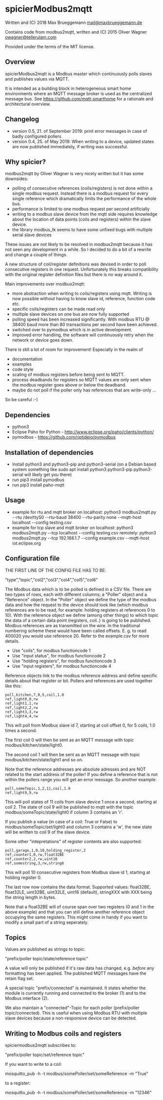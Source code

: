 spicierModbus2mqtt
==================


Written and (C) 2018 Max Brueggemann <mail@maxbrueggemann.de> 

Contains code from modbus2mqtt, written and (C) 2015 Oliver Wagner <owagner@tellerulam.com>
  
Provided under the terms of the MIT license.


Overview
--------
spicierModbus2mqtt is a Modbus master which continuously polls slaves and publishes
values via MQTT.

It is intended as a building block in heterogeneous smart home environments where 
an MQTT message broker is used as the centralized message bus.
See https://github.com/mqtt-smarthome for a rationale and architectural overview.

Changelog
---------
- version 0.5, 21. of September 2019: print error messages in case of badly configured pollers
- version 0.4, 25. of May 2019: When writing to a device, updated states are now published immediately, if writing was successful.

Why spicier?
------------
modbus2mqtt by Oliver Wagner is very nicely written but it has some downsides:
- polling of consecutive references (coils/registers) is not done within a single modbus
  request. Instead there is a modbus request for every single reference which dramatically
  limits the performance of the whole bus.
- performance is limited to one modbus request per second artificially
- writing to a modbus slave device from the mqtt side requires knowledge about the location
  of data points (coils and registers) within the slave device.
- the library modbus_tk seems to have some unfixed bugs with multiple serial slave devices

These issues are not likely to be resolved in modbus2mqtt because it has not seen any development in a while. So I decided to do a bit of a rewrite and change a couple of things.

A new structure of coil/register definitions was devised in order to poll consecutive registers in one request. Unfortunately this breaks compatibility with the original register definition files but there is no way around it.

Main improvements over modbus2mqtt:
- more abstraction when writing to coils/registers using mqtt. Writing is now
  possible without having to know slave id, reference, function code etc.
- specific coils/registers can be made read only
- multiple slave devices on one bus are now fully supported
- polling speed has been increased significantly. With modbus RTU @ 38400 baud
  more than 80 transactions per second have been achieved.
- switched over to pymodbus which is in active development.
- Improved error handling, the software will continuously retry when the network or device goes down.

There is still a lot of room for improvement! Especially in the realm of
- documentation
- examples
- code style
- scaling of modbus registers before being sent to MQTT. 
- process deadbands for registers so MQTT values are only sent when the modbus register goes above or below the deadband.
- maybe do not poll if the poller only has references that are write-only
...

So be careful :-)

Dependencies
------------
* python3
* Eclipse Paho for Python - http://www.eclipse.org/paho/clients/python/
* pymodbus - https://github.com/riptideio/pymodbus

Installation of dependencies
----------------------------
* Install python3 and python3-pip and python3-serial (on a Debian based system something like sudo apt install python3 python3-pip python3-serial will likely get you there)
* run pip3 install pymodbus
* run pip3 install paho-mqtt

Usage
-----
* example for rtu and mqtt broker on localhost: python3 modbus2mqtt.py --rtu /dev/ttyS0 --rtu-baud 38400 --rtu-parity none --mqtt-host localhost  --config testing.csv
* example for tcp slave and mqtt broker
    on localhost: python3 modbus2mqtt.py --tcp localhost --config testing.csv
    remotely:     python3 modbus2mqtt.py --tcp 192.168.1.7 --config example.csv --mqtt-host iot.eclipse.org

     
Configuration file
-------------------
THE FIRST LINE OF THE CONFIG FILE HAS TO BE:

"type","topic","col2","col3","col4","col5","col6"

The Modbus data which is to be polled is defined in a CSV file.
There are two types of rows, each with different columns; a "Poller" object and a "Reference" object. In  the "Poller" object we define the type of the modbus data and how the request to the device should look like (which modbus references are to be read, for example: holding registers at references 0 to 10). With the reference object we define (among other things) to which topic the data of a certain data point (registers, coil..) is going to be published.
Modbus references are as transmitted on the wire. In the traditional numbering scheme these would have been called offsets. E. g. to read 400020 you would use reference 20.
Refer to the example.csv for more details.

* Use "coils", for modbus functioncode 1 
* Use "input status", for modbus functioncode 2
* Use "holding registers", for modbus functioncode 3
* Use "input registers", for modbus functioncode 4

Reference objects link to the modbus reference address and define specific details about that register or bit.
Pollers and references are used together like this:
```
poll,kitchen,7,0,5,coil,1.0
ref,light0,0,rw
ref,light1,1,rw
ref,light2,2,rw
ref,light3,3,rw
ref,light4,4,rw
```
This will poll from Modbus slave id 7, starting at coil offset 0, for 5 coils, 1.0 times a second.

The first coil 0 will then be sent as an MQTT message with topic modbus/kitchen/state/light0.

The second coil 1 will then be sent as an MQTT message with topic modbus/kitchen/state/light1 and so on.


Note that the reference addresses are absolute adresses and are NOT related to the start address of the poller! If you define a reference that is not within the pollers range you will get an error message.
So another example:
```
poll,someTopic,1,2,11,coil,1.0
ref,light9,9,rw
```
This will poll states of 11 coils from slave device 1 once a second, starting at coil 2.
The state of coil 9 will be published to mqtt with the topic modbus/someTopic/state/light0
if column 3 contains an 'r'.

If you publish a value (in case of a coil: True or False) to modbus/someTopic/set/light0 and
column 3 contains a 'w', the new state will be written to coil 9 of the slave device.


Some other "intepretations" of register contents are also supported:
```
poll,garage,1,0,10,holding_register,2
ref,counter1,0,rw,float32BE 
ref,counter2,2,rw,uint16
ref,somestring,3,rw,string6
```
This will poll 10 consecutive registers from Modbus slave id 1, starting at holding register 0.

The last row now contains the data format. Supported values: float32BE, float32LE, uint32BE, uint32LE, uint16 (default), stringXXX with XXX being the string length in bytes.

Note that a float32BE will of course span over two registers (0 and 1 in the above example) and that you can still define another reference object occupying the same registers. This might come in handy if you want to modify a small part of a string seperately.


Topics
------
Values are published as strings to topic:

"prefix/poller topic/state/reference topic"

A value will only be published if it's raw data has changed,
e.g. _before_ any formatting has been applied. The published MQTT messages have
the retain flag set.

A special topic "prefix/connected" is maintained. 
It states whether the module is currently running and connected to 
the broker (1) and to the Modbus interface (2).

We also maintain a "connected"-Topic for each poller (prefix/poller topic/connected). This is useful when using Modbus RTU with multiple slave devices because a non-responsive device can be detected.

Writing to Modbus coils and registers
------------------------------------------------

spiciermodbus2mqtt subscribes to:

"prefix/poller topic/set/reference topic"


If you want to write to a coil:

mosquitto_pub -h <mqtt broker> -t modbus/somePoller/set/someReference -m "True"

to a register:

mosquitto_pub -h <mqtt broker> -t modbus/somePoller/set/someReference -m "12346"
